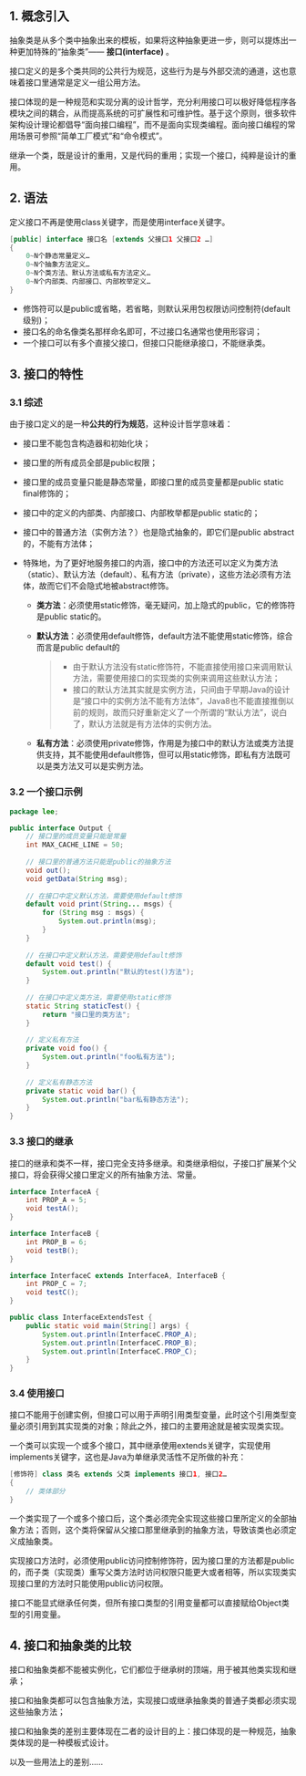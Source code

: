 ## 1. 概念引入

抽象类是从多个类中抽象出来的模板，如果将这种抽象更进一步，则可以提炼出一种更加特殊的“抽象类”—— **接口(interface)** 。

接口定义的是多个类共同的公共行为规范，这些行为是与外部交流的通道，这也意味着接口里通常是定义一组公用方法。

接口体现的是一种规范和实现分离的设计哲学，充分利用接口可以极好降低程序各模块之间的耦合，从而提高系统的可扩展性和可维护性。基于这个原则，很多软件架构设计理论都倡导“面向接口编程”，而不是面向实现类编程。面向接口编程的常用场景可参照“简单工厂模式”和“命令模式”。

继承一个类，既是设计的重用，又是代码的重用；实现一个接口，纯粹是设计的重用。

## 2. 语法

定义接口不再是使用class关键字，而是使用interface关键字。

```java
[public] interface 接口名 [extends 父接口1 父接口2 …]
{
	0~N个静态常量定义…
	0~N个抽象方法定义…
	0~N个类方法、默认方法或私有方法定义…
	0~N个内部类、内部接口、内部枚举定义…
}
```

- 修饰符可以是public或省略，若省略，则默认采用包权限访问控制符(default级别)；
- 接口名的命名像类名那样命名即可，不过接口名通常也使用形容词；
- 一个接口可以有多个直接父接口，但接口只能继承接口，不能继承类。

## 3. 接口的特性

### 3.1 综述

由于接口定义的是一种**公共的行为规范**，这种设计哲学意味着：

- 接口里不能包含构造器和初始化块；

- 接口里的所有成员全部是public权限；

- 接口里的成员变量只能是静态常量，即接口里的成员变量都是public static final修饰的；

- 接口中的定义的内部类、内部接口、内部枚举都是public static的；

- 接口中的普通方法（实例方法？）也是隐式抽象的，即它们是public abstract的，不能有方法体；

- 特殊地，为了更好地服务接口的内涵，接口中的方法还可以定义为类方法（static）、默认方法（default）、私有方法（private），这些方法必须有方法体，故而它们不会隐式地被abstract修饰。

    - **类方法**：必须使用static修饰，毫无疑问，加上隐式的public，它的修饰符是public static的。

    - **默认方法**：必须使用default修饰，default方法不能使用static修饰，综合而言是public default的

        > - 由于默认方法没有static修饰符，不能直接使用接口来调用默认方法，需要使用接口的实现类的实例来调用这些默认方法；
        > - 接口的默认方法其实就是实例方法，只间由于早期Java的设计是“接口中的实例方法不能有方法体”，Java8也不能直接推倒以前的规则，故而只好重新定义了一个所谓的“默认方法”，说白了，默认方法就是有方法体的实例方法。

    - **私有方法**：必须使用private修饰，作用是为接口中的默认方法或类方法提供支持，其不能使用default修饰，但可以用static修饰，即私有方法既可以是类方法又可以是实例方法。

### 3.2 一个接口示例

```java
package lee;

public interface Output {
    // 接口里的成员变量只能是常量
    int MAX_CACHE_LINE = 50;
    
    // 接口里的普通方法只能是public的抽象方法
    void out();
    void getData(String msg);
    
    // 在接口中定义默认方法，需要使用default修饰
    default void print(String... msgs) {
        for (String msg : msgs) {
            System.out.println(msg);
        }
    }
    
    // 在接口中定义默认方法，需要使用default修饰
    default void test() {
        System.out.println("默认的test()方法");
    }
    
    // 在接口中定义类方法，需要使用static修饰
    static String staticTest() {
        return "接口里的类方法";
    }
    
    // 定义私有方法
    private void foo() {
        System.out.println("foo私有方法");
    }
    
    // 定义私有静态方法
    private static void bar() {
        System.out.println("bar私有静态方法");
    }
}
```

### 3.3 接口的继承

接口的继承和类不一样，接口完全支持多继承。和类继承相似，子接口扩展某个父接口，将会获得父接口里定义的所有抽象方法、常量。

```java
interface InterfaceA {
    int PROP_A = 5;
    void testA();
}

interface InterfaceB {
    int PROP_B = 6;
    void testB();
}

interface InterfaceC extends InterfaceA, InterfaceB {
    int PROP_C = 7;
    void testC();
}

public class InterfaceExtendsTest {
    public static void main(String[] args) {
        System.out.println(InterfaceC.PROP_A);
        System.out.println(InterfaceC.PROP_B);
        System.out.println(InterfaceC.PROP_C);
    }
}
```

### 3.4 使用接口

接口不能用于创建实例，但接口可以用于声明引用类型变量，此时这个引用类型变量必须引用到其实现类的对象；除此之外，接口的主要用途就是被实现类实现。

一个类可以实现一个或多个接口，其中继承使用extends关键字，实现使用implements关键字，这也是Java为单继承灵活性不足所做的补充：

```java
[修饰符] class 类名 extends 父类 implements 接口1, 接口2…
{
    // 类体部分
}
```

一个类实现了一个或多个接口后，这个类必须完全实现这些接口里所定义的全部抽象方法；否则，这个类将保留从父接口那里继承到的抽象方法，导致该类也必须定义成抽象类。

实现接口方法时，必须使用public访问控制修饰符，因为接口里的方法都是public的，而子类（实现类）重写父类方法时访问权限只能更大或者相等，所以实现类实现接口里的方法时只能使用public访问权限。

接口不能显式继承任何类，但所有接口类型的引用变量都可以直接赋给Object类型的引用变量。

## 4. 接口和抽象类的比较

接口和抽象类都不能被实例化，它们都位于继承树的顶端，用于被其他类实现和继承；

接口和抽象类都可以包含抽象方法，实现接口或继承抽象类的普通子类都必须实现这些抽象方法；

接口和抽象类的差别主要体现在二者的设计目的上：接口体现的是一种规范，抽象类体现的是一种模板式设计。

以及一些用法上的差别……

